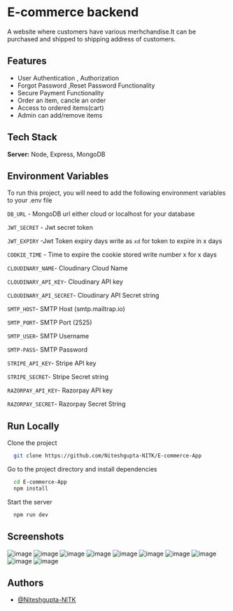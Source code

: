 # E-commerce backend 

A website where customers have various merhchandise.It can be purchased  and shipped to shipping address of customers.

## Features

-   User Authentication , Authorization
-   Forgot Password ,Reset Password Functionality
-   Secure Payment Functionality
-   Order an item, cancle an order
-   Access to ordered items(cart)
-   Admin can add/remove items


## Tech Stack

**Server:** Node, Express, MongoDB

## Environment Variables

To run this project, you will need to add the following environment variables to your .env file

```DB_URL``` - MongoDB url either cloud or localhost for your database

`JWT_SECRET` - Jwt secret token 

`JWT_EXPIRY` -Jwt Token expiry days write as `xd` for token to expire in x days

`COOKIE_TIME` - Time to expire the cookie stored write number x for x days

`CLOUDINARY_NAME`- Cloudinary Cloud Name

`CLOUDINARY_API_KEY`- Cloudinary API key

`CLOUDINARY_API_SECRET`- Cloudinary  API Secret  string

`SMTP_HOST`- SMTP Host (smtp.mailtrap.io)

`SMTP_PORT`- SMTP Port (2525)

`SMTP_USER`- SMTP Username

`SMTP-PASS`- SMTP Password

`STRIPE_API_KEY`- Stripe API key

`STRIPE_SECRET`- Stripe Secret string

`RAZORPAY_API_KEY`- Razorpay API key

`RAZORPAY_SECRET`- Razorpay Secret String



## Run Locally

Clone the project

```bash
  git clone https://github.com/Niteshgupta-NITK/E-commerce-App
```

Go to the project directory and install dependencies

```bash
  cd E-commerce-App
  npm install
```

Start the server
```bash
  npm run dev
```

## Screenshots
![image](https://user-images.githubusercontent.com/56041569/179414112-6410fab1-7db5-4ddc-80db-4823488f2137.png)
![image](https://user-images.githubusercontent.com/56041569/179414301-5dd99cb7-142e-490c-8213-b45ca284e5d2.png)
![image](https://user-images.githubusercontent.com/56041569/179414571-008c284a-c8d5-48a7-bf2b-ee9d0871fd9f.png)
![image](https://user-images.githubusercontent.com/56041569/179414981-528b1c74-3305-4f9b-9734-a73bd91718a5.png)
![image](https://user-images.githubusercontent.com/56041569/179416378-cc5a30de-95a8-4543-8710-e3ea8e95b78f.png)
![image](https://user-images.githubusercontent.com/56041569/179416401-87f68425-aa95-4256-b417-70d31319677f.png)
![image](https://user-images.githubusercontent.com/56041569/179416417-bf53601b-bfbc-480d-a200-0a3bab90a710.png)
![image](https://user-images.githubusercontent.com/56041569/179416434-b3412442-68ef-4c11-90f6-e69d1b60f645.png)
![image](https://user-images.githubusercontent.com/56041569/179416443-5d4f1709-7edc-4943-b7da-948cb6de65b8.png)
![image](https://user-images.githubusercontent.com/56041569/179416450-41cfa052-3066-4bf8-b4dd-3ce7722ce7ec.png)




## Authors

-   [@Niteshgupta-NITK](https://github.com/Niteshgupta-NITK)

